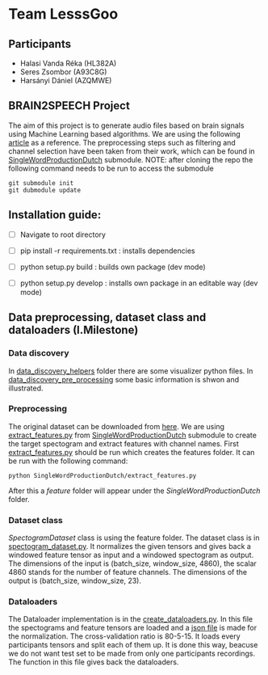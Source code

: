 # Team LesssGoo #

## Participants ##
* Halasi Vanda Réka (HL382A)
* Seres Zsombor (A93C8G)
* Harsányi Dániel (AZQMWE)

## BRAIN2SPEECH Project ##
The aim of this project is to generate audio files based on brain signals using Machine Learning based algorithms. We are using the following [article](https://www.nature.com/articles/s41597-022-01542-9) as a reference. The preprocessing steps such as filtering and channel selection have been taken from their work, which can be found in [SingleWordProductionDutch](https://github.com/neuralinterfacinglab/SingleWordProductionDutch/tree/28fb2d2db4c3332ba95f831208ffb5dd3dcde223) submodule.
NOTE: after cloning the repo the following command needs to be run to access the submodule

```
git submodule init
git dubmodule update
```

## Installation guide: ##
- [ ] Navigate to root directory
- [ ] pip install -r requirements.txt : installs dependencies
- [ ] python setup.py build : builds own package (dev mode)
- [ ] python setup.py develop : installs own package in an editable way (dev mode)


## Data preprocessing, dataset class and dataloaders (I.Milestone) ##
### Data discovery ###
In [data_discovery_helpers](data_discovery_helpers) folder there are some visualizer python files. In [data_discovery_pre_processing](data_discovery_pre_processing.ipynb) some basic information is shwon and illustrated.


### Preprocessing ###
The original dataset can be downloaded from [here](https://osf.io/nrgx6/). 
We are using [extract_features.py](https://github.com/neuralinterfacinglab/SingleWordProductionDutch/blob/main/extract_features.py) from [SingleWordProductionDutch](https://github.com/neuralinterfacinglab/SingleWordProductionDutch/tree/28fb2d2db4c3332ba95f831208ffb5dd3dcde223) submodule to create the target spectogram and extract features with channel names.
First [extract_features.py](https://github.com/neuralinterfacinglab/SingleWordProductionDutch/blob/main/extract_features.py) should be run which creates the features folder. 
It can be run with the following command:
```
python SingleWordProductionDutch/extract_features.py
```
After this a *feature* folder will appear under the *SingleWordProductionDutch* folder. 
### Dataset class ###
*SpectogramDataset* class is using the feature folder. 
The dataset class is in [spectogram_dataset.py](/spectogram_dataset.py). 
It normalizes the given tensors and gives back a windowed feature tensor as input and a windowed spectogram as output. 
The dimensions of the input is (batch_size, window_size, 4860), the scalar 4860 stands for the number of feature channels. 
The dimensions of the output is (batch_size, window_size, 23).
### Dataloaders ###
The Dataloader implementation is in the [create_dataloaders.py](/create_dataloaders.py). 
In this file the spectograms and feature tensors are loaded and a [json file](/train_stats.json) is made for the normalization. 
The cross-validation ratio is 80-5-15. 
It loads every participants tensors and split each of them up. 
It is done this way, beacuse we do not want test set to be made from only one participants recordings.
The function in this file gives back the dataloaders.
